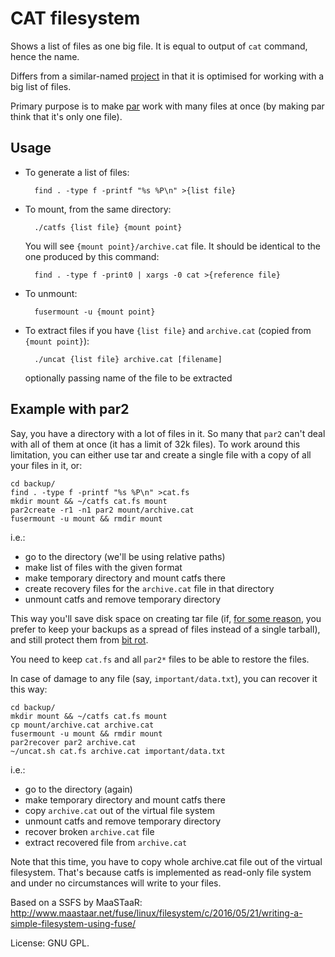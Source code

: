 CAT filesystem
==============

Shows a list of files as one big file.
It is equal to output of `cat` command, hence the name.

Differs from a similar-named [project](https://sourceforge.net/projects/catfs/)
in that it is optimised for working with a big list of files.

Primary purpose is to make [par](https://en.wikipedia.org/wiki/Parchive)
work with many files at once (by making par think that it's only one file).

Usage
-----

* To generate a list of files:
	
		find . -type f -printf "%s %P\n" >{list file}

* To mount, from the same directory:
	
		./catfs {list file} {mount point}
	
	You will see `{mount point}/archive.cat` file.
	It should be identical to the one produced by this command:
	
		find . -type f -print0 | xargs -0 cat >{reference file}

* To unmount:
	
		fusermount -u {mount point}

* To extract files if you have `{list file}` and `archive.cat`
	(copied from `{mount point}`):
	
		./uncat {list file} archive.cat [filename]
	
	optionally passing name of the file to be extracted

Example with par2
-----------------

Say, you have a directory with a lot of files in it.
So many that `par2` can't deal with all of them at once
(it has a limit of 32k files).
To work around this limitation, you can either
use tar and create a single file with a copy of all your files in it,
or:

	cd backup/
	find . -type f -printf "%s %P\n" >cat.fs
	mkdir mount && ~/catfs cat.fs mount
	par2create -r1 -n1 par2 mount/archive.cat
	fusermount -u mount && rmdir mount

i.e.:
* go to the directory (we'll be using relative paths)
* make list of files with the given format
* make temporary directory and mount catfs there
* create recovery files for the `archive.cat` file in that directory
* unmount catfs and remove temporary directory

This way you'll save disk space on creating tar file
(if, [for some reason][reason], you prefer to keep your backups as a
spread of files instead of a single tarball),
and still protect them from [bit rot][rot].

[reason]: http://alexey.shpakovsky.ru/en/rsync-backups.html
[rot]: https://en.wikipedia.org/wiki/Data_degradation

You need to keep `cat.fs` and all `par2*` files to be able to restore the files.

In case of damage to any file (say, `important/data.txt`),
you can recover it this way:

	cd backup/
	mkdir mount && ~/catfs cat.fs mount
	cp mount/archive.cat archive.cat
	fusermount -u mount && rmdir mount
	par2recover par2 archive.cat
	~/uncat.sh cat.fs archive.cat important/data.txt

i.e.:
* go to the directory (again)
* make temporary directory and mount catfs there
* copy `archive.cat` out of the virtual file system
* unmount catfs and remove temporary directory
* recover broken `archive.cat` file
* extract recovered file from `archive.cat`

Note that this time, you have to copy whole archive.cat file
out of the virtual filesystem.
That's because catfs is implemented as read-only file system
and under no circumstances will write to your files.

Based on a SSFS by MaaSTaaR: <http://www.maastaar.net/fuse/linux/filesystem/c/2016/05/21/writing-a-simple-filesystem-using-fuse/>

License: GNU GPL.
